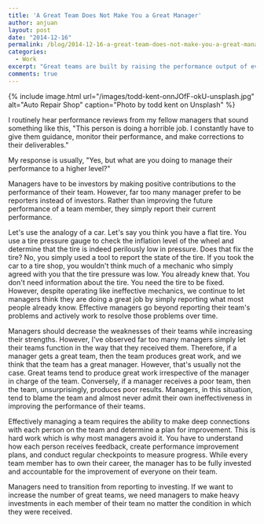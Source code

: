 ```yaml
---
title: 'A Great Team Does Not Make You a Great Manager'
author: anjuan
layout: post
date: "2014-12-16"
permalink: /blog/2014-12-16-a-great-team-does-not-make-you-a-great-manager/
categories:
  - Work
excerpt: "Great teams are built by raising the performance output of everyone on the team. The glass isn't half full or half empty. It simply needs to be raised to the right level."
comments: true
---
```


{% include image.html url="/images/todd-kent-onnJOfF-okU-unsplash.jpg" alt="Auto Repair Shop" caption="Photo by todd kent on Unsplash" %}

I routinely hear performance reviews from my fellow managers that sound something like this, "This person is doing a horrible job. I constantly have to give them guidance, monitor their performance, and make corrections to their deliverables."

My response is usually, "Yes, but what are you doing to manage their performance to a higher level?"

Managers have to be investors by making positive contributions to the performance of their team. However, far too many manager prefer to be reporters instead of investors. Rather than improving the future performance of a team member, they simply report their current performance.

Let's use the analogy of a car. Let's say you think you have a flat tire. You use a tire pressure gauge to check the inflation level of the wheel and determine that the tire is indeed perilously low in pressure. Does that fix the tire? No, you simply used a tool to report the state of the tire. If you took the car to a tire shop, you wouldn't think much of a mechanic who simply agreed with you that the tire pressure was low. You already knew that. You don't need information about the tire. You need the tire to be fixed. However, despite operating like ineffective mechanics, we continue to let managers think they are doing a great job by simply reporting what most people already know. Effective managers go beyond reporting their team's problems and actively work to resolve those problems over time.

Managers should decrease the weaknesses of their teams while increasing their strengths. However, I've observed far too many managers simply let their teams function in the way that they received them. Therefore, if a manager gets a great team, then the team produces great work, and we think that the team has a great manager. However, that's usually not the case. Great teams tend to produce great work irrespective of the manager in charge of the team. Conversely, if a manager receives a poor team, then the team, unsurprisingly, produces poor results. Managers, in this situation, tend to blame the team and almost never admit their own ineffectiveness in improving the performance of their teams.

Effectively managing a team requires the ability to make deep connections with each person on the team and determine a plan for improvement. This is hard work which is why most managers avoid it. You have to understand how each person receives feedback, create performance improvement plans, and conduct regular checkpoints to measure progress. While every team member has to own their career, the manager has to be fully invested and accountable for the improvement of everyone on their team.

Managers need to transition from reporting to investing. If we want to increase the number of great teams, we need managers to make heavy investments in each member of their team no matter the condition in which they were received.
